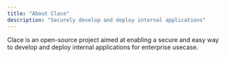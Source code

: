 ```yaml
---
title: "About Clace"
description: "Securely develop and deploy internal applications"
---
```


Clace is an open-source project aimed at enabling a secure and easy way to develop and deploy internal applications for enterprise usecase.


